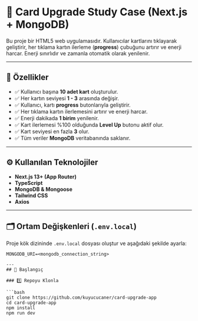 # 🚀 Card Upgrade Study Case (Next.js + MongoDB)

Bu proje bir HTML5 web uygulamasıdır. Kullanıcılar kartlarını tıklayarak geliştirir, her tıklama kartın ilerleme (**progress**) çubuğunu artırır ve enerji harcar. Enerji sınırlıdır ve zamanla otomatik olarak yenilenir.

---

## 📌 Özellikler

- ✅ Kullanıcı başına **10 adet kart** oluşturulur.
- ✅ Her kartın seviyesi **1 - 3** arasında değişir.
- ✅ Kullanıcı, kartı **progress** butonlarıyla geliştirir.
- ✅ Her tıklama kartın ilerlemesini artırır ve enerji harcar.
- ✅ Enerji dakikada **1 birim** yenilenir.
- ✅ Kart ilerlemesi %100 olduğunda **Level Up** butonu aktif olur.
- ✅ Kart seviyesi en fazla **3** olur.
- ✅ Tüm veriler **MongoDB** veritabanında saklanır.

---

## ⚙️ Kullanılan Teknolojiler

- **Next.js 13+ (App Router)**
- **TypeScript**
- **MongoDB & Mongoose**
- **Tailwind CSS**
- **Axios**

---

## 🗂️ Ortam Değişkenleri (`.env.local`)

Proje kök dizininde `.env.local` dosyası oluştur ve aşağıdaki şekilde ayarla:

```env
MONGODB_URI=<mongodb_connection_string>

---
## 🚀 Başlangıç

### 1️⃣ Repoyu Klonla

```bash
git clone https://github.com/kuyucucaner/card-upgrade-app
cd card-upgrade-app
npm install 
npm run dev 
